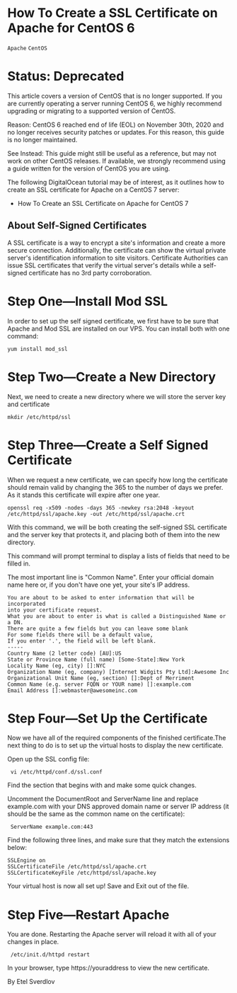 # How To Create a SSL Certificate on Apache for CentOS 6

```Apache``` ```CentOS```










# Status: Deprecated


This article covers a version of CentOS that is no longer supported. If you are currently operating a server running CentOS 6, we highly recommend upgrading or migrating to a supported version of CentOS.


Reason:
CentOS 6 reached end of life (EOL) on November 30th, 2020 and no longer receives security patches or updates. For this reason, this guide is no longer maintained.


See Instead:
This guide might still be useful as a reference, but may not work on other CentOS releases. If available, we strongly recommend using a guide written for the version of CentOS you are using.


The following DigitalOcean tutorial may be of interest, as it outlines how to create an SSL certificate for Apache on a CentOS 7 server:




- How To Create an SSL Certificate on Apache for CentOS 7





##  About Self-Signed Certificates


A SSL certificate is a way to encrypt a site's information and create a more secure connection. Additionally, the certificate can show the virtual private  server's identification information to site visitors. Certificate Authorities can issue SSL certificates that verify the virtual server's details while a self-signed certificate has  no 3rd party corroboration.


# Step One—Install Mod SSL


In order to set up the self signed certificate, we first have to be sure that Apache and Mod SSL are installed on our VPS. You can install both with one command:


```
yum install mod_ssl
```


# Step Two—Create a New Directory


Next, we need to create a new directory where we will store the server key and certificate


```
mkdir /etc/httpd/ssl 
```


# Step Three—Create a Self Signed Certificate


When we request a new certificate,  we can specify how long the certificate should remain valid by changing the 365 to the number of days we prefer. As it stands this certificate will expire after one year.


```
openssl req -x509 -nodes -days 365 -newkey rsa:2048 -keyout /etc/httpd/ssl/apache.key -out /etc/httpd/ssl/apache.crt
```


With this command, we will be both creating the self-signed SSL certificate and the server key that protects it, and placing both of them into the new directory.


This command will prompt terminal to display a lists of fields that need to be filled in.


The most important line is "Common Name". Enter your official domain name here or, if you don't have one yet, your site's IP address.


```
You are about to be asked to enter information that will be incorporated
into your certificate request.
What you are about to enter is what is called a Distinguished Name or a DN.
There are quite a few fields but you can leave some blank
For some fields there will be a default value,
If you enter '.', the field will be left blank.
-----
Country Name (2 letter code) [AU]:US
State or Province Name (full name) [Some-State]:New York
Locality Name (eg, city) []:NYC
Organization Name (eg, company) [Internet Widgits Pty Ltd]:Awesome Inc
Organizational Unit Name (eg, section) []:Dept of Merriment
Common Name (e.g. server FQDN or YOUR name) []:example.com                  
Email Address []:webmaster@awesomeinc.com
```


# Step Four—Set Up the Certificate


Now we have all of the required components of the finished certificate.The next thing to do is to set up the virtual hosts to display the new certificate.


Open up the SSL config file:


```
 vi /etc/httpd/conf.d/ssl.conf
```


Find the section that begins with <VirtualHost _default_:443> and make some quick changes.


Uncomment the DocumentRoot and ServerName line and replace example.com with your DNS approved domain name or server IP address (it should be the same as the common name on the certificate):


```
 ServerName example.com:443
```


Find the following three lines, and make sure that they match the extensions below:


```
SSLEngine on
SSLCertificateFile /etc/httpd/ssl/apache.crt
SSLCertificateKeyFile /etc/httpd/ssl/apache.key 
```


Your virtual host is now all set up! Save and Exit out of the file.


# Step Five—Restart Apache


You are done. Restarting the Apache server will reload it with all of your changes in place.


```
 /etc/init.d/httpd restart
```


In your browser, type https://youraddress to view the new certificate.


By Etel Sverdlov
